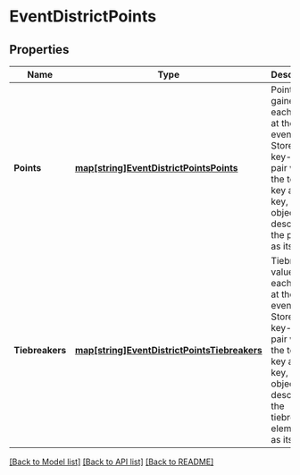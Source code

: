 # EventDistrictPoints

## Properties
Name | Type | Description | Notes
------------ | ------------- | ------------- | -------------
**Points** | [**map[string]EventDistrictPointsPoints**](Event_District_Points_points.md) | Points gained for each team at the event. Stored as a key-value pair with the team key as the key, and an object describing the points as its value. | 
**Tiebreakers** | [**map[string]EventDistrictPointsTiebreakers**](Event_District_Points_tiebreakers.md) | Tiebreaker values for each team at the event. Stored as a key-value pair with the team key as the key, and an object describing the tiebreaker elements as its value. | [optional] 

[[Back to Model list]](../README.md#documentation-for-models) [[Back to API list]](../README.md#documentation-for-api-endpoints) [[Back to README]](../README.md)


